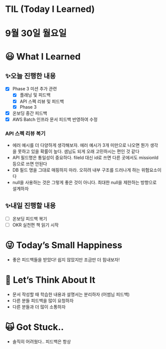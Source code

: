 # TIL (Today I Learned)

# 9월 30일 월요일

# 😃 What I Learned

## ✨오늘 진행한 내용

- [x]  Phase 3 미션 추가 관련
    - [x]  플래닝 및 피드백
    - [x]  API 스펙 리뷰 및 피드백
    - [x]  Phase 3
- [x]  온보딩 중간 피드백
- [x]  AWS Batch 인프라 문서 피드백 반영하여 수정

### API 스펙 리뷰 복기

- 에러 예시를 더 다양하게 생각해보자. 에러 예시가 3개 미만으로 나오면 뭔가 생각을 못하고 있을 확률이 높다. 샘님도 되게 오래 고민하시는 편인 것 같다
- API 필드명은 통일성이 중요하다. fileId 대신 id로 쓰면 다른 곳에서도 missionId 등으로 쓰면 안된다
- DB 필드 명을 그대로 매핑하지 마라. 오히려 내부 구조를 드러나게 하는 위험요소이다
- null을 사용하는 것은 그렇게 좋은 것이 아니다. 최대한 null을 제한하는 방향으로 설계하자

## ✨내일 진행할 내용

- [ ]  온보딩 피드백 복기
- [ ]  OKR 실천편 책 읽기 시작

# 😜 Today’s Small Happiness

- 좋은 피드백들을 받았다! 쉽지 않았지만 조금만 더 힘내보자!

# 🧐 Let’s Think About It

- 문서 작성할 때 학습한 내용과 설명서는 분리하자 (어썸님 피드백)
- 다른 분들 피드백을 많이 요청하자
- 다른 분들과 더 많이 소통하자

# 🙀 Got Stuck..

- 솔직히 어려웠다.. 피드백은 항상